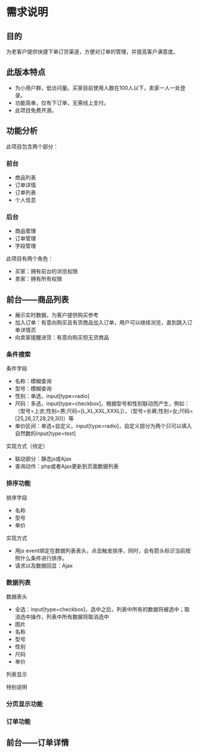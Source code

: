 需求说明
========

目的
----

为老客户提供快捷下单订货渠道，方便对订单的管理，并提高客户满意度。

此版本特点
---------

* 为小用户群，低访问量。买家目前使用人数在100人以下，卖家一人一处登录。
* 功能简单，仅有下订单，无需线上支付。
* 此项目免费开源。

功能分析
-------

此项目包含两个部分：

### 前台
* 商品列表
* 订单详情
* 订单列表
* 个人信息

### 后台
* 商品管理
* 订单管理
* 字段管理

此项目有两个角色：
* 买家：拥有前台的浏览权限
* 卖家：拥有所有权限




前台——商品列表
-------------

* 展示实时数据，为客户提供购买参考
* 加入订单：有意向购买且有货商品加入订单，用户可以继续浏览，直到跳入订单详情页
* 向卖家提醒进货：有意向购买但无货商品

### 条件搜索
条件字段
* 名称：模糊查询
* 型号：模糊查询
* 性别：单选，input[type=radio]
* 尺码：多选，input[type=checkbox]，根据型号和性别联动而产生，例如：（型号=上衣;性别=男;尺码=[L,XL,XXL,XXXL]），（型号=长裤;性别=女;尺码=[25,26,27,28,29,30]）等
* 单价区间：单选+自定义，input[type=radio]，自定义部分为两个只可以填入自然数的input[type=text]

实现方式（待定）
* 联动部分：静态js或Ajax
* 查询动作：php或者Ajax更新到页面数据列表

### 排序功能
排序字段
* 名称
* 型号
* 单价

实现方式
* 用js event绑定在数据列表表头，点击触发排序，同时，会有箭头标识当前按照什么条件进行排序。
* 请求以及数据回显：Ajax

### 数据列表
数据表头
* 全选：input[type=checkbox]，选中之后，列表中所有的数据将被选中；取消选中操作，列表中所有数据将取消选中
* 图片
* 名称
* 型号
* 性别
* 尺码
* 单价

列表显示

特别说明


### 分页显示功能
### 订单功能

前台——订单详情
-------------
